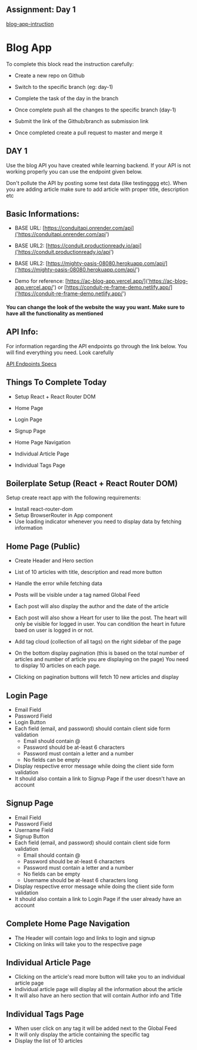 ## Assignment: Day 1

[blog-app-intruction]('https://www.youtube.com/watch?v=n6KeMhvsSn0')

# Blog App

To complete this block read the instruction carefully:

 - Create a new repo on Github

 - Switch to the specific branch (eg: day-1)

 - Complete the task of the day in the branch

 - Once complete push all the changes to the specific branch (day-1)

 - Submit the link of the Github/branch as submission link

 - Once completed create a pull request to master and merge it

## DAY 1

Use the blog API you have created while learning backend. If your API is not working properly you can use the endpoint given below.

Don't pollute the API by posting some test data (like testingggg etc). When you are adding article make sure to add article with proper title, description etc

## Basic Informations:

 - BASE URL: [https://conduitapi.onrender.com/api]('https://conduitapi.onrender.com/api')

 - BASE URL2: [https://conduit.productionready.io/api]('https://conduit.productionready.io/api')

 - BASE URL2: [https://mighty-oasis-08080.herokuapp.com/api/]('https://mighty-oasis-08080.herokuapp.com/api/')

 - Demo for reference: [https://ac-blog-app.vercel.app/]('https://ac-blog-app.vercel.app/') or [https://conduit-re-frame-demo.netlify.app/]('https://conduit-re-frame-demo.netlify.app/')

#### You can change the look of the website the way you want. Make sure to have all the functionality as mentioned

## API Info:

For information regarding the API endpoints go through the link below. You will find everything you need. Look carefully

[API Endpoints Specs]('https://gist.github.com/nnnkit/88db374b4ce62587a86bb32dd0b36ccb')

## Things To Complete Today

 - Setup React + React Router DOM

 - Home Page

 - Login Page

 - Signup Page

 - Home Page Navigation

 - Individual Article Page

 - Individual Tags Page

## Boilerplate Setup (React + React Router DOM)

Setup create react app with the following requirements:

 - Install react-router-dom
 - Setup BrowserRouter in App component
 - Use loading indicator whenever you need to display data by fetching information

## Home Page (Public)

 - Create Header and Hero section

 - List of 10 articles with title, description and read more button

 - Handle the error while fetching data

 - Posts will be visible under a tag named Global Feed

 - Each post will also display the author and the date of the article

 - Each post will also show a Heart for user to like the post. The heart will only be visible for logged in user. You can condition the heart in future baed on user is logged in or not.

 - Add tag cloud (collection of all tags) on the right sidebar of the page

 - On the bottom display pagination (this is based on the total number of articles and number of article you are displaying on the page) You need to display 10 articles on each page.

 - Clicking on pagination buttons will fetch 10 new articles and display

## Login Page

- Email Field
- Password Field
- Login Button
- Each field (email, and password) should contain client side form validation
    - Email should contain @
    - Password should be at-least 6 characters
    - Password must contain a letter and a number
    - No fields can be empty
- Display respective error message while doing the client side form validation
- It should also contain a link to Signup Page if the user doesn't have an account

## Signup Page

- Email Field
- Password Field
- Username Field
- Signup Button
- Each field (email, and password) should contain client side form validation
   - Email should contain @
   - Password should be at-least 6 characters
   - Password must contain a letter and a number
   - No fields can be empty
   - Username should be at-least 6 characters long
- Display respective error message while doing the client side form validation
- It should also contain a link to Login Page if the user already have an account


## Complete Home Page Navigation

- The Header will contain logo and links to login and signup
- Clicking on links will take you to the respective page

## Individual Article Page

- Clicking on the article's read more button will take you to an individual article page
- Individual article page will display all the information about the article
- It will also have an hero section that will contain Author info and Title

## Individual Tags Page

- When user click on any tag it will be added next to the Global Feed
- It will only display the article containing the specific tag
- Display the list of 10 articles